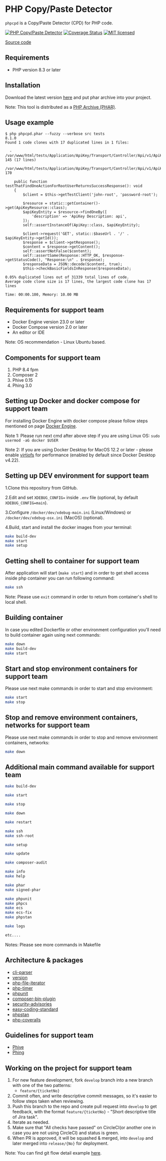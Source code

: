 # PHP Copy/Paste Detector
`phpcpd` is a Copy/Paste Detector (CPD) for PHP code.

[![PHP Copy/Paste Detector](https://github.com/systemsdk/phpcpd/actions/workflows/ci.yml/badge.svg)](https://github.com/systemsdk/phpcpd/actions/workflows/ci.yml)
[![Coverage Status](https://coveralls.io/repos/github/systemsdk/phpcpd/badge.svg)](https://coveralls.io/github/systemsdk/phpcpd)
[![MIT licensed](https://img.shields.io/badge/license-BSD-blue.svg)](LICENSE)

[Source code](https://github.com/systemsdk/phpcpd.git)

## Requirements
* PHP version 8.3 or later

## Installation
Download the latest version [here](releases/) and put phar archive into your project.

Note: This tool is distributed as a [PHP Archive (PHAR)](https://php.net/phar).

## Usage example
```
$ php phpcpd.phar --fuzzy --verbose src tests
8.1.0
Found 1 code clones with 17 duplicated lines in 1 files:

  - /var/www/html/tests/Application/ApiKey/Transport/Controller/Api/v1/ApiKeyControllerTest.php:128-145 (17 lines)
    /var/www/html/tests/Application/ApiKey/Transport/Controller/Api/v1/ApiKeyControllerTest.php:153-170

    public function testThatFindOneActionForRootUserReturnsSuccessResponse(): void
    {
        $client = $this->getTestClient('john-root', 'password-root');

        $resource = static::getContainer()->get(ApiKeyResource::class);
        $apiKeyEntity = $resource->findOneBy([
            'description' => 'ApiKey Description: api',
        ]);
        self::assertInstanceOf(ApiKey::class, $apiKeyEntity);

        $client->request('GET', static::$baseUrl . '/' . $apiKeyEntity->getId());
        $response = $client->getResponse();
        $content = $response->getContent();
        self::assertNotFalse($content);
        self::assertSame(Response::HTTP_OK, $response->getStatusCode(), "Response:\n" . $response);
        $responseData = JSON::decode($content, true);
        $this->checkBasicFieldsInResponse($responseData);

0.05% duplicated lines out of 31339 total lines of code.
Average code clone size is 17 lines, the largest code clone has 17 lines

Time: 00:00.100, Memory: 10.00 MB
```

## Requirements for support team
* Docker Engine version 23.0 or later
* Docker Compose version 2.0 or later
* An editor or IDE

Note: OS recommendation - Linux Ubuntu based.

## Components for support team
1. PHP 8.4 fpm
2. Composer 2
3. Phive 0.15
4. Phing 3.0

## Setting up Docker and docker compose for support team
For installing Docker Engine with docker compose please follow steps mentioned on page [Docker Engine](https://docs.docker.com/engine/install/).

Note 1: Please run next cmd after above step if you are using Linux OS: `sudo usermod -aG docker $USER`

Note 2: If you are using Docker Desktop for MacOS 12.2 or later - please enable [virtiofs](https://www.docker.com/blog/speed-boost-achievement-unlocked-on-docker-desktop-4-6-for-mac/) for performance (enabled by default since Docker Desktop v4.22).

## Setting up DEV environment for support team
1.Clone this repository from GitHub.

2.Edit and set `XDEBUG_CONFIG=` inside `.env` file (optional, by default `XDEBUG_CONFIG=main`).

3.Configure `/docker/dev/xdebug-main.ini` (Linux/Windows) or `/docker/dev/xdebug-osx.ini` (MacOS) (optional).

4.Build, start and install the docker images from your terminal:
```bash
make build-dev
make start
make setup
```

## Getting shell to container for support team
After application will start (`make start`) and in order to get shell access inside php container you can run following command:
```bash
make ssh
```
Note: Please use `exit` command in order to return from container's shell to local shell.

## Building container
In case you edited Dockerfile or other environment configuration you'll need to build container again using next commands:
```bash
make down
make build-dev
make start
```

## Start and stop environment containers for support team
Please use next make commands in order to start and stop environment:
```bash
make start
make stop
```

## Stop and remove environment containers, networks for support team
Please use next make commands in order to stop and remove environment containers, networks:
```bash
make down
```

## Additional main command available for support team
```bash
make build-dev

make start

make stop

make down

make restart

make ssh
make ssh-root

make setup

make update

make composer-audit

make info
make help

make phar
make signed-phar

make phpunit
make phpcs
make ecs
make ecs-fix
make phpstan

make logs

etc....
```
Notes: Please see more commands in Makefile

## Architecture & packages
* [cli-parser](https://packagist.org/packages/sebastian/cli-parser)
* [version](https://packagist.org/packages/sebastian/version)
* [php-file-iterator](https://packagist.org/packages/phpunit/php-file-iterator)
* [php-timer](https://packagist.org/packages/phpunit/php-timer)
* [phpunit](https://packagist.org/packages/phpunit/phpunit)
* [composer-bin-plugin](https://packagist.org/packages/bamarni/composer-bin-plugin)
* [security-advisories](https://packagist.org/packages/roave/security-advisories)
* [easy-coding-standard](https://packagist.org/packages/symplify/easy-coding-standard)
* [phpstan](https://packagist.org/packages/phpstan/phpstan)
* [php-coveralls](https://github.com/php-coveralls/php-coveralls)

## Guidelines for support team
* [Phive](https://github.com/phar-io/phive)
* [Phing](https://www.phing.info)

## Working on the project for support team
1. For new feature development, fork `develop` branch into a new branch with one of the two patterns:
    * `feature/{ticketNo}`
2. Commit often, and write descriptive commit messages, so it's easier to follow steps taken when reviewing.
3. Push this branch to the repo and create pull request into `develop` to get feedback, with the format `feature/{ticketNo}` - "Short descriptive title of Jira task".
4. Iterate as needed.
5. Make sure that "All checks have passed" on CircleCI(or another one in case you are not using CircleCI) and status is green.
6. When PR is approved, it will be squashed & merged, into `develop` and later merged into `release/{No}` for deployment.

Note: You can find git flow detail example [here](https://danielkummer.github.io/git-flow-cheatsheet).
